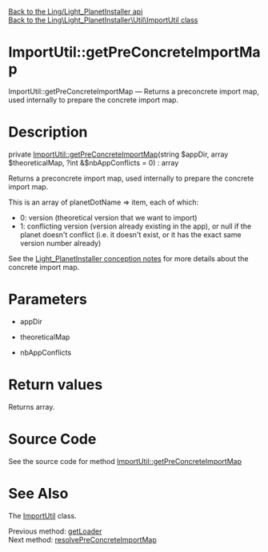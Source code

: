 [Back to the Ling/Light_PlanetInstaller api](https://github.com/lingtalfi/Light_PlanetInstaller/blob/master/doc/api/Ling/Light_PlanetInstaller.md)<br>
[Back to the Ling\Light_PlanetInstaller\Util\ImportUtil class](https://github.com/lingtalfi/Light_PlanetInstaller/blob/master/doc/api/Ling/Light_PlanetInstaller/Util/ImportUtil.md)


ImportUtil::getPreConcreteImportMap
================



ImportUtil::getPreConcreteImportMap — Returns a preconcrete import map, used internally to prepare the concrete import map.




Description
================


private [ImportUtil::getPreConcreteImportMap](https://github.com/lingtalfi/Light_PlanetInstaller/blob/master/doc/api/Ling/Light_PlanetInstaller/Util/ImportUtil/getPreConcreteImportMap.md)(string $appDir, array $theoreticalMap, ?int &$nbAppConflicts = 0) : array




Returns a preconcrete import map, used internally to prepare the concrete import map.

This is an array of planetDotName => item, each of which:

- 0: version (theoretical version that we want to import)
- 1: conflicting version (version already existing in the app), or null if the planet doesn't conflict (i.e. it doesn't exist, or it has the exact same version number already)

See the [Light_PlanetInstaller conception notes](https://github.com/lingtalfi/Light_PlanetInstaller/blob/master/doc/pages/conception-notes.md) for more details about the concrete import map.




Parameters
================


- appDir

    

- theoreticalMap

    

- nbAppConflicts

    


Return values
================

Returns array.








Source Code
===========
See the source code for method [ImportUtil::getPreConcreteImportMap](https://github.com/lingtalfi/Light_PlanetInstaller/blob/master/Util/ImportUtil.php#L904-L932)


See Also
================

The [ImportUtil](https://github.com/lingtalfi/Light_PlanetInstaller/blob/master/doc/api/Ling/Light_PlanetInstaller/Util/ImportUtil.md) class.

Previous method: [getLoader](https://github.com/lingtalfi/Light_PlanetInstaller/blob/master/doc/api/Ling/Light_PlanetInstaller/Util/ImportUtil/getLoader.md)<br>Next method: [resolvePreConcreteImportMap](https://github.com/lingtalfi/Light_PlanetInstaller/blob/master/doc/api/Ling/Light_PlanetInstaller/Util/ImportUtil/resolvePreConcreteImportMap.md)<br>

